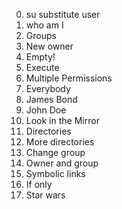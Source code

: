 0. su substitute user
1. who am I
2. Groups
3. New owner
4. Empty!
5. Execute
6. Multiple Permissions
7. Everybody
8. James Bond
9. John Doe
10. Look in the Mirror
11. Directories
12. More directories
13. Change group
14. Owner and group
15. Symbolic links
16. If only
17. Star wars
